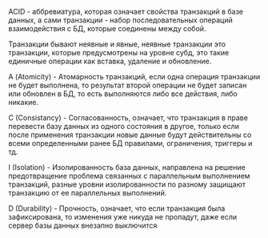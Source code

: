 ACID - аббревиатура, которая означает свойства транзакций в базе данных, а сами транзакции - набор последовательных операций взаимодействия с БД, которые соединены между собой. 

Транзакции бывают неявные и явные, неявные транзакции это транзакции, которые предусмотрены на уровне субд, это такие единичные операции как вставка, удаление и обновление.

А (Atomicity) - Атомарность транзакций, если одна операция транзакции не будет выполнена, то результат второй операции не будет записан или обновлен в БД, то есть выполняются либо все действия, либо никакие.

C (Consistancy) - Согласованность, означает, что транзакция в праве перевести базу данных из одного состояния в другое, только если после применения транзакции новые данные будут действительны со всеми определенными ранее БД правилами, ограничения, триггеры и тд.

I (Isolation) - Изолированность база данных, направлена на решение предотвращение проблема связанных с параллельным выполнением транзакций, разные уровни изолированности по разному защищают транзакцию от ее параллельных выполнений.

D (Durability) - Прочность, означает, что если транзакция была зафиксирована, то изменения уже никуда не пропадут, даже если сервер базы данных внезапно выключится